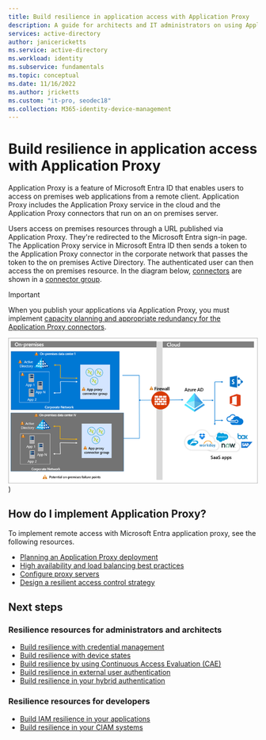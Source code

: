 ```yaml
---
title: Build resilience in application access with Application Proxy
description: A guide for architects and IT administrators on using Application Proxy for resilient access to on-premises applications
services: active-directory
author: janicericketts
ms.service: active-directory
ms.workload: identity
ms.subservice: fundamentals
ms.topic: conceptual
ms.date: 11/16/2022
ms.author: jricketts
ms.custom: "it-pro, seodec18"
ms.collection: M365-identity-device-management
---
```

# Build resilience in application access with Application Proxy

Application Proxy is a feature of Microsoft Entra ID that enables users to access on premises web applications from a remote client. Application Proxy includes the Application Proxy service in the cloud and the Application Proxy connectors that run on an on premises server. 

Users access on premises resources through a URL published via Application Proxy. They're redirected to the Microsoft Entra sign-in page. The Application Proxy service in Microsoft Entra ID then sends a token to the Application Proxy connector in the corporate network that passes the token to the on premises Active Directory. The authenticated user can then access the on premises resource. In the diagram below, [connectors](../app-proxy/application-proxy-connectors.md) are shown in a [connector group](../app-proxy/application-proxy-connector-groups.md).

> [!IMPORTANT]
> When you publish your applications via Application Proxy, you must implement [capacity planning and appropriate redundancy for the Application Proxy connectors](../app-proxy/application-proxy-connectors.md#capacity-planning).

![Architecture diagram of Application y](./media/resilience-on-prem-access/admin-resilience-app-proxy.png))

## How do I implement Application Proxy?

To implement remote access with Microsoft Entra application proxy, see the following resources.

* [Planning an Application Proxy deployment](../app-proxy/application-proxy-deployment-plan.md)
* [High availability and load balancing best practices](../app-proxy/application-proxy-high-availability-load-balancing.md)
* [Configure proxy servers](../app-proxy/application-proxy-configure-connectors-with-proxy-servers.md)
* [Design a resilient access control strategy](~/identity/authentication/concept-resilient-controls.md)

## Next steps

### Resilience resources for administrators and architects
 
* [Build resilience with credential management](resilience-in-credentials.md)
* [Build resilience with device states](resilience-with-device-states.md)
* [Build resilience by using Continuous Access Evaluation (CAE)](resilience-with-continuous-access-evaluation.md)
* [Build resilience in external user authentication](resilience-b2b-authentication.md)
* [Build resilience in your hybrid authentication](resilience-in-hybrid.md)

### Resilience resources for developers

* [Build IAM resilience in your applications](resilience-app-development-overview.md)
* [Build resilience in your CIAM systems](resilience-b2c.md)
